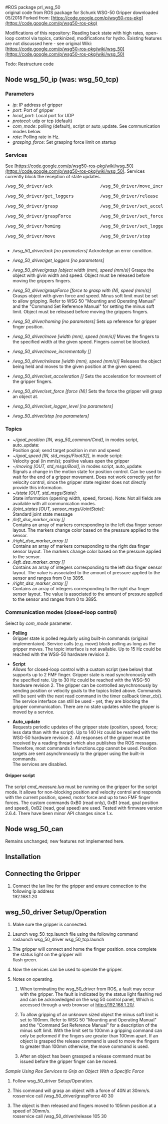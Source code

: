 #ROS package prl_wsg_50 <br/>
original code from ROS package for Schunk WSG-50 Gripper downloaded 05/2018
Forked from: [https://code.google.com/p/wsg50-ros-pkg](https://code.google.com/p/wsg50-ros-pkg)

Modifications of this repository:
Reading back state with high rates, open-loop control via topics, catkinized, modifications for hydro.
Existing features are not discussed here - see original Wiki: [https://code.google.com/p/wsg50-ros-pkg/wiki/wsg_50](https://code.google.com/p/wsg50-ros-pkg/wiki/wsg_50)

Todo: Restructure code


## Node wsg\_50\_ip (was: wsg\_50_tcp)

### Parameters
* *ip*: IP address of gripper
* *port*: Port of gripper
* *local_port*: Local port for UDP
* *protocol*: udp or tcp (default)
* *com_mode*: polling (default), script or auto_update. See communication modes below.
* *rate*: Polling rate in Hz.
* *grasping_force*: Set grasping force limit on startup


### Services
See [https://code.google.com/p/wsg50-ros-pkg/wiki/wsg_50](https://code.google.com/p/wsg50-ros-pkg/wiki/wsg_50). Services currently block the reception of state updates.
<pre>
/wsg_50_driver/ack                  /wsg_50_driver/move_incrementally <br/>
/wsg_50_driver/get_loggers          /wsg_50_driver/release<br/>
/wsg_50_driver/grasp                /wsg_50_driver/set_acceleration<br/>
/wsg_50_driver/graspForce           /wsg_50_driver/set_force<br/>
/wsg_50_driver/homing               /wsg_50_driver/set_logger_level<br/>
/wsg_50_driver/move                 /wsg_50_driver/stop<br/>
</pre>

* */wsg_50_driver/ack [no parameters]* 
	Acknoledge an error condition.

* */wsg_50_driver/get_loggers [no parameters]*
	
* */wsg_50_driver/grasp [object width (mm), speed (mm/s)]*
	Grasps the object with givin width and speed. Object must be released before moving
	the grippers fingers.

* */wsg_50_driver/graspForce [force to grasp with (N), speed (mm/s)]*
	Grasps object with given force and speed. Minus soft limit must be set to allow gripping.
	Refer to WSG 50 "Mounting and Operating Manual" and the "Command Set Reference Manual" 
	for setting the minus soft limit. Object must be released before moving
	the grippers fingers.

* */wsg_50_driver/homing [no parameters]*
	Sets up reference for gripper finger position.

* */wsg_50_driver/move [width (mm), speed (mm/s)]*
	Moves the fingers to the specified width at the given speed. Fingers cannot be blocked.

* */wsg_50_driver/move_incrementally []*

* */wsg_50_driver/release [width (mm), speed (mm/s)]*
	Releases the object being held and moves to the given position at the given speed.

* */wsg_50_driver/set_acceleration []*
	Sets the acceleration for movment of the gripper fingers.

* */wsg_50_driver/set_force [force (N)]*
	Sets the force the gripper will grasp an object at.

* */wsg_50_driver/set_logger_level [no parameters]*

* */wsg_50_driver/stop [no parameters]*

### Topics
* *~/goal\_position [IN, wsg_50_common/Cmd]*, in modes script, auto_update:<br/>
Position goal; send target position in mm and speed
* *~/goal\_speed [IN, std_msgs/Float32]*, in mode script:<br/>
Velocity goal (in mm/s); positive values open the gripper
* *~/moving [OUT, std_msgs/Bool]*, in modes script, auto_update:<br/>
Signals a change in the motion state for position control. Can be used to wait for the end of a gripper movement. Does not work correctly yet for velocity control, since the gripper state register does not directly provide this information.
* *~/state [OUT, std_msgs/State]:*<br/>
State information (opening width, speed, forces). Note: Not all fields are available with all communication modes.
* */joint_states [OUT, sensor_msgs/JointState]:*<br/>
Standard joint state message
* */left_dsa_marker_array []*<br/>
	Contains an array of markers corresponding to the left dsa finger sensor layout. The markers change
	color based on the pressure applied to the sensor.  
* */right_dsa_marker_array []*<br/>
	Contains an array of markers corresponding to the right dsa finger sensor layout. The markers change
	color based on the pressure applied to the sensor. 
* */left_dsa_marker_array []*<br/>
	Contains an array of integers corresponding to the left dsa finger sensor layout. The value is associated to the amount of pressure applied to the sensor and ranges from 0 to 3895. 
* */right_dsa_marker_array []*<br/>
	Contains an array of integers corresponding to the right dsa finger sensor layout. The value is associated to the amount of pressure applied to the sensor and ranges from 0 to 3895.



### Communication modes (closed-loop control)
Select by *com_mode* parameter.

* **Polling**<br />
Gripper state is polled regularly using built-in commands (original implementaion). Service calls (e.g. move) block polling as long as the gripper moves. The topic interface is not available. Up to 15 Hz could be reached with the WSG-50 hardware revision 2.

* **Script**<br />
Allows for closed-loop control with a custom script (see below) that supports up to 2 FMF finger. Gripper state is read synchronously with the specified rate. Up to 30 Hz could be reached with the WSG-50 hardware revision 2. The gripper can be controlled asynchronously by sending position or velocity goals to the topics listed above. Commands will be sent with the next read command in the timer callback timer_cb().<br />
The service interface can still be used - yet, they are blocking the gripper communication. There are no state updates while the gripper is moved by a service. 

* **Auto_update**<br>
Requests periodic updates of the gripper state (position, speed, force; less data than with the script). Up to 140 Hz could be reached with the WSG-50 hardware revision 2. All responses of the gripper must be received by a reading thread which also publishes the ROS messages. Therefore, most commands in functions.cpp cannot be used. Position targets are sent asynchronously to the gripper using the built-in commands.<br />
The services are disabled.

#### Gripper script
The script *cmd_measure.lua* must be running on the gripper for the script mode. It allows for non-blocking position and velocity control and responds with the current position, speed, motor force and up to two FMF finger forces. The custom commands 0xB0 (read only), 0xB1 (read, goal position and speed), 0xB2 (read, goal speed) are used. Tested with firmware version 2.6.4. There have been minor API changes since 1.x.


## Node wsg\_50_can

Remains unchanged; new features not implemented here. 

## Installation 

## Connecting the Gripper

1. Connect the lan line for the gripper and ensure connection to the following ip address <br />
   192.168.1.20

## wsg_50_driver Setup/Operation 
1. Make sure the gripper is connected.

2. Launch wsg_50_tcp.launch file using the following command<br />
	roslaunch wsg_50_driver wsg_50_tcp.launch 

3. The gripper will connect and home the finger position. once complete the status light on the gripper will 	
   flash green.

4. Now the services can be used to operate the gripper.

5. Notes on operating.
	1. When terminating the wsg_50_driver from ROS, a fault may occur with the gripper. The fault is indicated 
	   by the status light flashing red and can be acknowledged on the wsg 50 control panel, Which is accessed through a web browser at http://192.168.1.20/.

	2. To allow gripping of an unknown sized object the minus soft limit is set to 100mm. Refer to WSG 50 
	   "Mounting and Operating Manual" and the "Command Set Reference Manual" for a description of the minus soft limit. With the limit set to 100mm a gripping command can only be peformed if the fingers are greater than 100mm apart. If an object is grasped the release command is used to move the fingers to greater than 100mm otherwise, the move command is used.

	3. After an object has been grassped a release command must be issued before the gripper finger can be moved.

*Sample Using Ros Services to Grip an Object With a Specific Force*
1. Follow wsg_50_driver Setup/Operation.

2. This command will grasp an object with a force of 40N at 30mm/s. <br />
   rosservice call /wsg_50_driver/graspForce 40 30

3. The object is then released and fingers moved to 105mm position at a speed of 30mm/s. <br />
   rosservice call /wsg_50_driver/release 105 30
